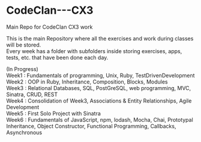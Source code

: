 # CodeClan---CX3
Main Repo for CodeClan CX3 work

This is the main Repository where all the exercises and work during classes will be stored.  
Every week has a folder with subfolders inside storing exercises, apps, tests, etc. that have been done each day.

(In Progress)  
Week1 : Fundamentals of programming, Unix, Ruby, TestDrivenDevelopment  
Week2 : OOP in Ruby, Inheritance, Composition, Blocks, Modules  
Week3 : Relational Databases, SQL, PostGreSQL, web programming, MVC, Sinatra, CRUD, REST  
Week4 : Consolidation of Week3, Associations & Entity Relationships, Agile Development  
Week5 : First Solo Project with Sinatra  
Week6 : Fundamentals of JavaScript, npm, lodash, Mocha, Chai, Prototypal Inheritance, Object Constructor, Functional Programming, Callbacks, Asynchronous
